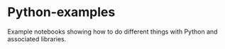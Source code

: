 # Python-examples

Example notebooks showing how to do different things with Python and associated libraries.
